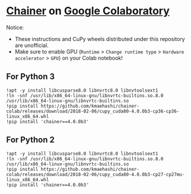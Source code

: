 # [Chainer](https://docs.chainer.org/en/latest/) on [Google Colaboratory](https://colab.research.google.com/)

Notice:
* These instructions and CuPy wheels distributed under this repository are unofficial.
* Make sure to enable GPU (`Runtime` > `Change runtime type` > `Hardware accelerator` > `GPU`) on your Colab notebook!

## For Python 3

```
!apt -y install libcusparse8.0 libnvrtc8.0 libnvtoolsext1
!ln -snf /usr/lib/x86_64-linux-gnu/libnvrtc-builtins.so.8.0 /usr/lib/x86_64-linux-gnu/libnvrtc-builtins.so
!pip install https://github.com/kmaehashi/chainer-colab/releases/download/2018-02-06/cupy_cuda80-4.0.0b3-cp36-cp36-linux_x86_64.whl
!pip install 'chainer==4.0.0b3'
```

## For Python 2

```
!apt -y install libcusparse8.0 libnvrtc8.0 libnvtoolsext1
!ln -snf /usr/lib/x86_64-linux-gnu/libnvrtc-builtins.so.8.0 /usr/lib/x86_64-linux-gnu/libnvrtc-builtins.so
!pip install https://github.com/kmaehashi/chainer-colab/releases/download/2018-02-06/cupy_cuda80-4.0.0b3-cp27-cp27mu-linux_x86_64.whl
!pip install 'chainer==4.0.0b3'
```
